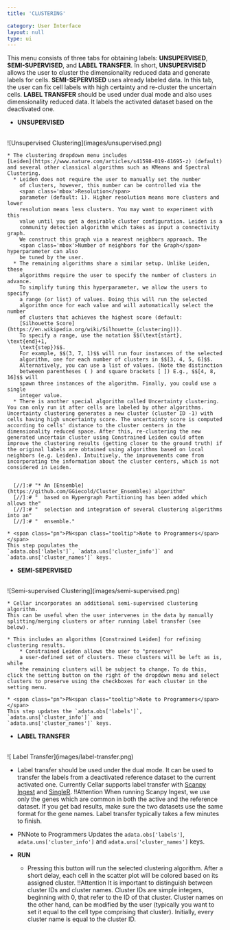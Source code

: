 ```yaml
---
title: 'CLUSTERING'

category: User Interface
layout: null
type: ui
---
```

This menu consists of three tabs for obtaining labels: **UNSUPERVISED**, **SEMI-SUPERVISED**, and **LABEL TRANSFER**. In short, **UNSUPERVISED** allows the user to cluster the dimensionality reduced data and generate labels for cells. **SEMI-SEPERVISED** uses already labeled data. In this tab, the user can fix cell labels with high certainty and re-cluster the uncertain cells. **LABEL TRANSFER** should be used under dual mode and also uses dimensionality reduced data. It labels the activated dataset based on the deactivated one.



* **UNSUPERVISED**  
<br>
![Unsupervised Clustering](images/unsupervised.png)
<br>

    * The clustering dropdown menu includes
    [Leiden](https://www.nature.com/articles/s41598-019-41695-z) (default)
    and several other classical algorithms such as KMeans and Spectral
    Clustering.
      * Leiden does not require the user to manually set the number
        of clusters, however, this number can be controlled via the
        <span class='mbox'>Resolution</span>
        parameter (default: 1). Higher resolution means more clusters and lower
        resolution means less clusters. You may want to experiment with this
        value until you get a desirable cluster configuration. Leiden is a
        community detection algorithm which takes as input a connectivity graph.
        We construct this graph via a nearest neighbors approach. The
        <span class='mbox'>Number of neighbors for the Graph</span> hyperparameter can also
        be tuned by the user.
      * The remaining algorithms share a similar setup. Unlike Leiden, these
        algorithms require the user to specify the number of clusters in advance.
        To simplify tuning this hyperparameter, we allow the users to specify
        a range (or list) of values. Doing this will run the selected
        algorithm once for each value and will automatically select the number
        of clusters that achieves the highest score (default:
        [Silhouette Score](https://en.wikipedia.org/wiki/Silhouette_(clustering))).
        To specify a range, use the notation $$(\text{start}, \text{end}+1,
        \text{step})$$.
        For example, $$(3, 7, 1)$$ will run four instances of the selected
        algorithm, one for each number of clusters in $$[3, 4, 5, 6]$$.
        Alternatively, you can use a list of values. (Note the distinction
        betweeen parentheses ( ) and square brackets [ ]) E.g., $$[4, 8, 16]$$ will
        spawn three instances of the algorithm. Finally, you could use a single
        integer value.
      * There is another special algorithm called Uncertainty clustering. You can only run it after cells are labeled by other algorithms. Uncertainty clustering generates a new cluster (cluster ID -1) with cells having high uncertainty score. The uncertainty score is computed according to cells' distance to the cluster centers in the dimensionality reduced space. After this, re-clustering the new generated uncertain cluster using Constrained Leiden could often improve the clustering results (getting closer to the ground truth) if the original labels are obtained using algorithms based on local neighbors (e.g. Leiden). Intuitively, the improvements come from incorporating the information about the cluster centers, which is not considered in Leiden. 


      [//]:# "* An [Ensemble](https://github.com/GGiecold/Cluster_Ensembles) algorithm"
      [//]:# "  based on Hypergraph Partitioning has been added which allows the"
      [//]:# "  selection and integration of several clustering algorithms into an"
      [//]:# "  ensemble."

    * <span class="pn">PN<span class="tooltip">Note to Programmers</span></span>
    This step populates the
    `adata.obs['labels']`, `adata.uns['cluster_info']` and
    `adata.uns['cluster_names']` keys.



* **SEMI-SEPERVISED**
<br>
![Semi-supervised Clustering](images/semi-supervised.png)
<br>

    * Cellar incorporates an additional semi-supervised clustering algorithm.
    This can be useful when the user intervenes in the data by manually
    splitting/merging clusters or after running label transfer (see below).

    * This includes an algorithms [Constrained Leiden] for refining clustering results.
        * Constrained Leiden allows the user to "preserve"
        a user-defined set of clusters. These clusters will be left as is, while
        the remaining clusters will be subject to change. To do this, click the setting button on the right of the dropdown menu and select clusters to preserve using the checkboxes for each cluster in the setting menu. 

    * <span class="pn">PN<span class="tooltip">Note to Programmers</span></span>
    This step updates the `adata.obs['labels']`, `adata.uns['cluster_info']` and
    `adata.uns['cluster_names']` keys.

* **LABEL TRANSFER**
<br>
![ Label Transfer](images/label-transfer.png)
<br>

  * Label transfer should be used under the dual mode. It can be used to transfer
    the labels from a deactivated reference dataset 
    to the current activated one. Currently Cellar supports label transfer with
    [Scanpy Ingest](https://scanpy-tutorials.readthedocs.io/en/latest/integrating-data-using-ingest.html)
    and [SingleR](https://bioconductor.org/packages/devel/bioc/vignettes/SingleR/inst/doc/SingleR.html).
    <span class="warn">!!<span class="tooltip">Attention</span></span>
    When running Scanpy Ingest, we use only
    the genes which are common in both the active and the reference dataset.
    If you get bad results, make sure the two datasets use the same format
    for the gene names. Label transfer typically takes a few minutes to finish.

  * <span class="pn">PN<span class="tooltip">Note to Programmers</span></span>
    Updates the `adata.obs['labels']`, `adata.uns['cluster_info']` and
    `adata.uns['cluster_names']` keys.


* **<span class='mbutton'>RUN</span>**
    * Pressing this button will run the selected clustering algorithm. After
    a short delay, each cell in the scatter plot will be colored based on its
    assigned cluster.
    <span class="warn">!!<span class="tooltip">Attention</span></span>
    It is important to
    distinguish between cluster IDs and cluster names. Cluster IDs are simple
    integers, beginning with 0, that refer to the ID of that cluster.
    Cluster names on the other hand, can be
    modified by the user (typically you want to set it equal to the cell
    type comprising that cluster). Initially, every cluster name is
    equal to the cluster ID.